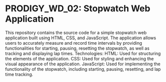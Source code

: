 # PRODIGY_WD_02: Stopwatch Web Application
This repository contains the source code for a simple stopwatch web application built using HTML, CSS, and JavaScript. The application allows users to accurately measure and record time intervals by providing functionalities for starting, pausing, resetting the stopwatch, as well as tracking and displaying lap times.
Technologies: 
HTML: Used for structuring the elements of the application.
CSS: Used for styling and enhancing the visual appearance of the application.
JavaScript: Used for implementing the functionality of the stopwatch, including starting, pausing, resetting, and lap time tracking.
